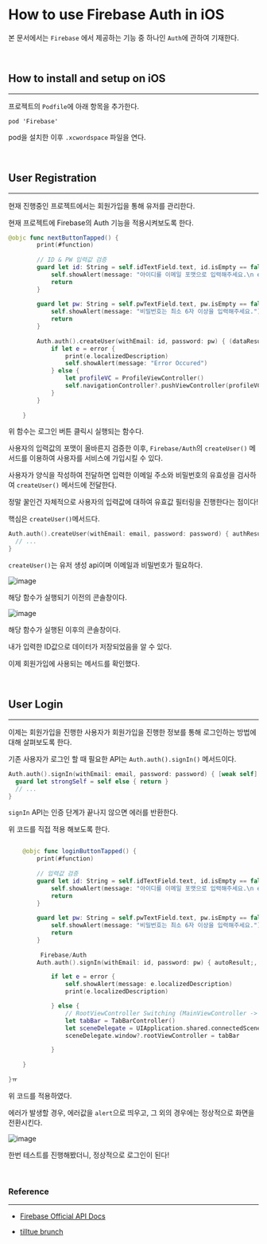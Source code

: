 # How to use Firebase Auth in iOS

본 문서에서는 `Firebase` 에서 제공하는 기능 중 하나인 `Auth`에 관하여 기재한다.

<br>

## How to install and setup on iOS
---


프로젝트의 `Podfile`에 아래 항목을 추가한다.

`pod 'Firebase'`

pod을 설치한 이후 `.xcwordspace` 파일을 연다.

<br>

## User Registration
---

현재 진행중인 프로젝트에서는 회원가입을 통해 유저를 관리한다.

현재 프로젝트에 Firebase의 Auth 기능을 적용시켜보도록 한다.


```swift
@objc func nextButtonTapped() {
        print(#function)
        
        // ID & PW 입력값 검증
        guard let id: String = self.idTextField.text, id.isEmpty == false, id.contains("@") else {
            self.showAlert(message: "아이디를 이메일 포맷으로 입력해주세요.\n ex: example@gmail.com")
            return
        }
        
        guard let pw: String = self.pwTextField.text, pw.isEmpty == false, pw.count >= 6 else {
            self.showAlert(message: "비밀번호는 최소 6자 이상을 입력해주세요.")
            return
        }
        
        Auth.auth().createUser(withEmail: id, password: pw) { (dataResult, error) in
            if let e = error {
                print(e.localizedDescription)
                self.showAlert(message: "Error Occured")
            } else {
                let profileVC = ProfileViewController()
                self.navigationController?.pushViewController(profileVC, animated: true)
            }
        }
        
    }
```

위 함수는 로그인 버튼 클릭시 실행되는 함수다.

사용자의 입력값의 포맷이 올바른지 검증한 이후, `Firebase/Auth`의 `createUser()` 메서드를 이용하여 사용자를 서비스에 가입시킬 수 있다.

사용자가 양식을 작성하여 전달하면 입력한 이메일 주소와 비밀번호의 유효성을 검사하여 `createUser()` 메서드에 전달한다.

정말 꿀인건 자체적으로 사용자의 입력값에 대하여 유효값 필터링을 진행한다는 점이다!

핵심은 `createUser()`메서드다.

```swift
Auth.auth().createUser(withEmail: email, password: password) { authResult, error in
  // ...
}
```

`createUser()`는 유저 생성 api이며 이메일과 비밀번호가 필요하다.


![image](https://user-images.githubusercontent.com/33051018/83422069-f2c5fa80-a463-11ea-877f-58dda57fe3f5.png)

해당 함수가 실행되기 이전의 콘솔창이다.

![image](https://user-images.githubusercontent.com/33051018/83422213-2b65d400-a464-11ea-8b5e-afb8eba8a7c9.png)

해당 함수가 실행된 이후의 콘솔창이다.

내가 입력한 ID값으로 데이터가 저장되었음을 알 수 있다.

이제 회원가입에 사용되는 메서드를 확인했다.

<br>

## User Login
---

이제는 회원가입을 진행한 사용자가 회원가입을 진행한 정보를 통해 로그인하는 방법에 대해 살펴보도록 한다.

기존 사용자가 로그인 할 때 필요한 API는 `Auth.auth().signIn()` 메서드이다.

```swift
Auth.auth().signIn(withEmail: email, password: password) { [weak self] authResult, error in
  guard let strongSelf = self else { return }
  // ...
}
```

`signIn` API는 인증 단계가 끝나지 않으면 에러를 반환한다.

위 코드를 직접 적용 해보도록 한다.

```swift

    @objc func loginButtonTapped() {
        print(#function)
        
        // 입력값 검증
        guard let id: String = self.idTextField.text, id.isEmpty == false, id.contains("@") else {
            self.showAlert(message: "아이디를 이메일 포맷으로 입력해주세요.\n ex: example@gmail.com")
            return
        }
        
        guard let pw: String = self.pwTextField.text, pw.isEmpty == false, pw.count > 6 else {
            self.showAlert(message: "비밀번호는 최소 6자 이상을 입력해주세요.")
            return
        }
        
         Firebase/Auth
        Auth.auth().signIn(withEmail: id, password: pw) { autoResult;, error) in

            if let e = error {
                self.showAlert(message: e.localizedDescription)
                print(e.localizedDescription)

            } else {
                // RootViewController Switching (MainViewController -> tabBarController)
                let tabBar = TabBarController()
                let sceneDelegate = UIApplication.shared.connectedScenes.first?.delegate as! SceneDelegate
                sceneDelegate.window?.rootViewController = tabBar

            }
        
    }
    
}ㅠ

```

위 코드를 적용하였다.

에러가 발생할 경우, 에러값을 `alert`으로 띄우고, 그 외의 경우에는 정상적으로 화면을 전환시킨다.

![image](https://user-images.githubusercontent.com/33051018/83423418-e773ce80-a465-11ea-9c50-e23b064469a9.png)


한번 테스트를 진행해봤더니, 정상적으로 로그인이 된다!




<br>

### Reference
---
- [Firebase Official API Docs](https://firebase.google.com/docs/reference/swift/firebasecore/api/reference/Classes?authuser=3)

- [tilltue brunch](https://brunch.co.kr/@tilltue/31)
